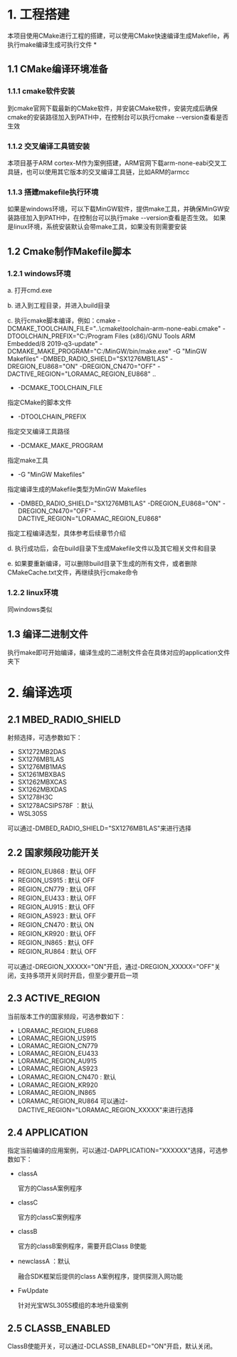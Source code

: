 # 1. 工程搭建

本项目使用CMake进行工程的搭建，可以使用CMake快速编译生成Makefile，再执行make编译生成可执行文件 *

## 1.1 CMake编译环境准备
### 1.1.1 cmake软件安装

到cmake官网下载最新的CMake软件，并安装CMake软件，安装完成后确保cmake的安装路径加入到PATH中，在控制台可以执行cmake --version查看是否生效

### 1.1.2 交叉编译工具链安装
本项目基于ARM cortex-M作为案例搭建，ARM官网下载arm-none-eabi交叉工具链，也可以使用其它版本的交叉编译工具链，比如ARM的armcc

### 1.1.3 搭建makefile执行环境

如果是windows环境，可以下载MinGW软件，提供make工具，并确保MinGW安装路径加入到PATH中，在控制台可以执行make --version查看是否生效。
如果是linux环境，系统安装默认会带make工具，如果没有则需要安装

## 1.2 Cmake制作Makefile脚本
### 1.2.1 windows环境

a. 打开cmd.exe

b. 进入到工程目录，并进入build目录

c. 执行cmake脚本编译，例如：cmake -DCMAKE_TOOLCHAIN_FILE="..\cmake\toolchain-arm-none-eabi.cmake" -DTOOLCHAIN_PREFIX="C:/Program Files (x86)/GNU Tools ARM Embedded/8 2019-q3-update" -DCMAKE_MAKE_PROGRAM="C:/MinGW/bin/make.exe" -G "MinGW Makefiles" -DMBED_RADIO_SHIELD="SX1276MB1LAS" -DREGION_EU868="ON" -DREGION_CN470="OFF" -DACTIVE_REGION="LORAMAC_REGION_EU868" ..
   
* -DCMAKE_TOOLCHAIN_FILE

指定CMake的脚本文件
* -DTOOLCHAIN_PREFIX 

指定交叉编译工具路径
* -DCMAKE_MAKE_PROGRAM 

指定make工具
* -G "MinGW Makefiles" 

指定编译生成的Makefile类型为MinGW Makefiles
* -DMBED_RADIO_SHIELD="SX1276MB1LAS" -DREGION_EU868="ON" -DREGION_CN470="OFF" -DACTIVE_REGION="LORAMAC_REGION_EU868"

指定工程编译选型，具体参考后续章节介绍
   
d. 执行成功后，会在build目录下生成Makefile文件以及其它相关文件和目录

e. 如果要重新编译，可以删除build目录下生成的所有文件，或者删除CMakeCache.txt文件，再继续执行cmake命令

### 1.2.2 linux环境

同windows类似

## 1.3 编译二进制文件

执行make即可开始编译，编译生成的二进制文件会在具体对应的application文件夹下

# 2. 编译选项

## 2.1 MBED_RADIO_SHIELD

射频选择，可选参数如下：
* SX1272MB2DAS 
* SX1276MB1LAS 
* SX1276MB1MAS
* SX1261MBXBAS 
* SX1262MBXCAS 
* SX1262MBXDAS
* SX1278H3C     
* SX1278ACSIPS78F  ：默认
* WSL305S

可以通过-DMBED_RADIO_SHIELD="SX1276MB1LAS"来进行选择


## 2.2 国家频段功能开关

* REGION_EU868 : 默认 OFF
* REGION_US915 : 默认 OFF
* REGION_CN779 : 默认 OFF
* REGION_EU433 : 默认 OFF
* REGION_AU915 : 默认 OFF
* REGION_AS923 : 默认 OFF
* REGION_CN470 : 默认 ON
* REGION_KR920 : 默认 OFF
* REGION_IN865 : 默认 OFF
* REGION_RU864 : 默认 OFF

可以通过-DREGION_XXXXX="ON"开启，通过-DREGION_XXXXX="OFF"关闭，支持多项开关同时开启，但至少要开启一项

## 2.3 ACTIVE_REGION

当前版本工作的国家频段，可选参数如下：

* LORAMAC_REGION_EU868 
* LORAMAC_REGION_US915 
* LORAMAC_REGION_CN779
* LORAMAC_REGION_EU433 
* LORAMAC_REGION_AU915 
* LORAMAC_REGION_AS923 
* LORAMAC_REGION_CN470 : 默认
* LORAMAC_REGION_KR920 
* LORAMAC_REGION_IN865 
* LORAMAC_REGION_RU864
可以通过-DACTIVE_REGION="LORAMAC_REGION_XXXXX"来进行选择

## 2.4 APPLICATION

指定当前编译的应用案例，可以通过-DAPPLICATION="XXXXXX"选择，可选参数如下：

* classA

  官方的ClassA案例程序
* classC

  官方的classC案例程序
* classB

  官方的classB案例程序，需要开启Class B使能
* newclassA ：默认

  融合SDK框架后提供的class A案例程序，提供探测入网功能
* FwUpdate

  针对光宝WSL305S模组的本地升级案例  
  
## 2.5 CLASSB_ENABLED
ClassB使能开关，可以通过-DCLASSB_ENABLED="ON"开启，默认关闭。
